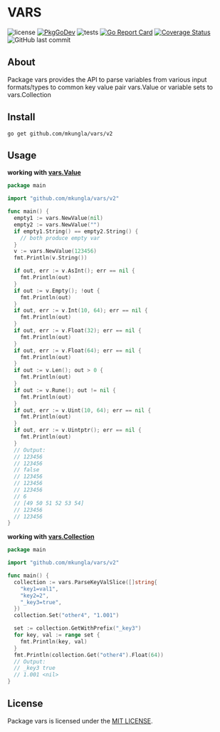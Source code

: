 # VARS

![license](https://img.shields.io/github/license/mkungla/vars) [![PkgGoDev](https://pkg.go.dev/badge/github.com/mkungla/vars/v2)](https://pkg.go.dev/github.com/mkungla/vars/v2) ![tests](https://github.com/mkungla/vars/workflows/tests/badge.svg) [![Go Report Card](https://goreportcard.com/badge/github.com/mkungla/vars)](https://goreportcard.com/report/github.com/mkungla/vars) [![Coverage Status](https://coveralls.io/repos/github/mkungla/vars/badge.svg)](https://coveralls.io/github/mkungla/vars)![GitHub last commit](https://img.shields.io/github/last-commit/mkungla/vars)

## About
Package vars provides the API to parse variables from various input formats/types to common key value pair vars.Value or variable sets to vars.Collection




## Install

```
go get github.com/mkungla/vars/v2
```

## Usage

**working with [vars.Value](https://pkg.go.dev/github.com/mkungla/vars/v2#Value)**
```go
package main

import "github.com/mkungla/vars/v2"

func main() {
  empty1 := vars.NewValue(nil)
  empty2 := vars.NewValue("")
  if empty1.String() == empty2.String() {
  	// both produce empty var
  }
  v := vars.NewValue(123456)
  fmt.Println(v.String())

  if out, err := v.AsInt(); err == nil {
  	fmt.Println(out)
  }
  if out := v.Empty(); !out {
  	fmt.Println(out)
  }
  if out, err := v.Int(10, 64); err == nil {
  	fmt.Println(out)
  }
  if out, err := v.Float(32); err == nil {
  	fmt.Println(out)
  }
  if out, err := v.Float(64); err == nil {
  	fmt.Println(out)
  }
  if out := v.Len(); out > 0 {
  	fmt.Println(out)
  }
  if out := v.Rune(); out != nil {
  	fmt.Println(out)
  }
  if out, err := v.Uint(10, 64); err == nil {
  	fmt.Println(out)
  }
  if out, err := v.Uintptr(); err == nil {
  	fmt.Println(out)
  }
  // Output:
  // 123456
  // 123456
  // false
  // 123456
  // 123456
  // 123456
  // 6
  // [49 50 51 52 53 54]
  // 123456
  // 123456
}
```

**working with [vars.Collection](https://pkg.go.dev/github.com/mkungla/vars/v2#Value)**
```go
package main

import "github.com/mkungla/vars/v2"

func main() {
  collection := vars.ParseKeyValSlice([]string{
    "key1=val1",
    "key2=2",
    "_key3=true",
  })
  collection.Set("other4", "1.001")

  set := collection.GetWithPrefix("_key3")
  for key, val := range set {
    fmt.Println(key, val)
  }
  fmt.Println(collection.Get("other4").Float(64))
  // Output:
  // _key3 true
  // 1.001 <nil>
}
```

## License

Package vars is licensed under the [MIT LICENSE](./LICENSE).
